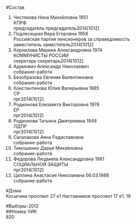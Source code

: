 #Состав  
1. Чистякова Нина Михайловна 1951  
    КПРФ  
    председатель председатель2014[1012]  
2. Подлесецкая Вера Егоровна 1959  
    Российская партия пенсионеров за справедливость  
    заместитель заместитель2014[1012]  
3. Корнилова Марина Александровна 1974  
    КОММУНИСТЫ РОССИИ  
    секретарь секретарь2014[1012]  
4. Адамович Александр Николаевич  
    собрание-работа  
5. Безобразова Евгения Валентиновна  
    собрание-работа  
6. Константинова Юлия Валерьевна 1985  
    СР  
    прг2014[1012]  
7. Родионова Елизавета Викторовна 1976  
    ЕР  
    прг2014[1012]  
8. Родионова Татьяна Дмитриевна 1948  
    ЛДПР  
    прг2014[1012]  
9. Сагалакова Аяна Радиславовна  
    собрание-работа  
10. Тимошенко Дарья Михайловна  
    собрание-работа  
11. Федорова Людмила Александровна 1981  
    СОЦИАЛЬНОЙ ЗАЩИТЫ  
    прг2014[1012]  
12. Цаплина Анастасия Николаевна 06.03.1988  
    собрание-работа  
  
#Дома  
Косыгина проспект 27 к1 Наставников проспект 17 к1; 19  
  
#Выборы-2012  
##Номер УИК  
820  
